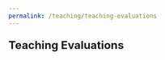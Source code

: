 ```yaml
---
permalink: /teaching/teaching-evaluations
---
```


<p style = "font-size: 1.563em; font-weight: bold">Teaching Evaluations</p>


<style>
body {
  padding: 20px;
}

/* Bar Graph Horizontal */
.bar-graph .year {
  -webkit-animation: fade-in-text 2.2s 0.1s forwards;
  -moz-animation: fade-in-text 2.2s 0.1s forwards;
  animation: fade-in-text 2.2s 0.1s forwards;
  opacity: 0;
}

.bar-graph-horizontal {
  max-width: 380px;
}

.bar-graph-horizontal > div {
  float: left;
  margin-bottom: 8px;
  width: 100%;
}

.bar-graph-horizontal .year {
  float: left;
  margin-top: 18px;
  width: 50px;
}

.bar-graph-horizontal .bar {
  border-radius: 3px;
  height: 55px;
  float: left;
  overflow: hidden;
  position: relative;
  width: 0;
}

.bar-graph-one .bar::after {
  -webkit-animation: fade-in-text 2.2s 0.1s forwards;
  -moz-animation: fade-in-text 2.2s 0.1s forwards;
  animation: fade-in-text 2.2s 0.1s forwards;
  color: #fff;
  content: attr(data-percentage);
  font-weight: 700;
  position: absolute;
  right: 16px;
  top: 17px;
}

.bar-graph-one .bar-one .bar {
  background-color: #64b2d1;
  -webkit-animation: show-bar-one 1.2s 0.1s forwards;
  -moz-animation: show-bar-one 1.2s 0.1s forwards;
  animation: show-bar-one 1.2s 0.1s forwards;
}

.bar-graph-one .bar-two .bar {
  background-color: #5292ac;
  -webkit-animation: show-bar-two 1.2s 0.2s forwards;
  -moz-animation: show-bar-two 1.2s 0.2s forwards;
  animation: show-bar-two 1.2s 0.2s forwards;
}

.bar-graph-one .bar-three .bar {
  background-color: #407286;
  -webkit-animation: show-bar-three 1.2s 0.3s forwards;
  -moz-animation: show-bar-three 1.2s 0.3s forwards;
  animation: show-bar-three 1.2s 0.3s forwards;
}

.bar-graph-one .bar-four .bar {
  background-color: #2e515f;
  -webkit-animation: show-bar-four 1.2s 0.4s forwards;
  -moz-animation: show-bar-four 1.2s 0.4s forwards;
  animation: show-bar-four 1.2s 0.4s forwards;
}

/* Bar Graph Horizontal Animations */
@-webkit-keyframes show-bar-one {
  0% {
    width: 0;
  }
  100% {
    width: 69.6%;
  }
}

@-webkit-keyframes show-bar-two {
  0% {
    width: 0;
  }
  100% {
    width: 71%;
  }
}

@-webkit-keyframes show-bar-three {
  0% {
    width: 0;
  }
  100% {
    width: 74.7%;
  }
}

@-webkit-keyframes show-bar-four {
  0% {
    width: 0;
  }
  100% {
    width: 76.8%;
  }
}

@-webkit-keyframes fade-in-text {
  0% {
    opacity: 0;
  }
  100% {
    opacity: 1;
  }
}

    </style>

<head>
    <title>Support from the instructor</title>
    <style>
        /* CSS for styling the dropdown */
        #dropdownContainer {
            position: relative;
            display: inline-block;
        }

        #openButton {
            padding: 10px 20px;
            background-color: #3498db;
            color: #fff;
            border: none;
            cursor: pointer;
        }

        #graphDropdown {
            display: none;
            position: absolute;
            top: 100%;
            left: 0;
            background-color: #fff;
            border: 1px solid #ccc;
        }

        .chart {
            width: 400px;
            height: 300px;
            border: 1px solid #ccc;
            margin: 10px;
        }

        .bar {
            width: 100px;
            height: 20px;
            background-color: #3498db;
            margin-bottom: 10px;
            position: relative;
        }

        .label {
            font-size: 14px;
            margin-top: 5px;
        }

        .bar-label {
            position: absolute;
            left: 0;
            top: 0;
            height: 100%;
            width: 40px;
            text-align: right;
            line-height: 20px;
            color: #fff;
            padding-right: 10px;
        }
    </style>
</head>
<body>
    <div id="dropdownContainer">
        <button id="openButton" onclick="toggleDropdown()">Open Bar Graph</button>
        <div id="graphDropdown">
            <div class="chart">
                <section class="bar-graph bar-graph-horizontal bar-graph-one">
  <div class="bar-one">
    <span class="year">2019</span>
    <div class="bar" data-percentage="300%"></div>
  </div>
  <div class="bar-two">
    <span class="year">2018</span>
    <div class="bar" data-percentage="71%"></div>
  </div>
  <div class="bar-three">
    <span class="year">2017</span>
    <div class="bar" data-percentage="74.7%"></div>
  </div>
</section>


            </div>
        </div>
    </div>

    <script>
        // JavaScript code to toggle the dropdown visibility
        function toggleDropdown() {
            const graphDropdown = document.getElementById('graphDropdown');
            graphDropdown.style.display = (graphDropdown.style.display === 'block') ? 'none' : 'block';
        }
    </script>
</body>


